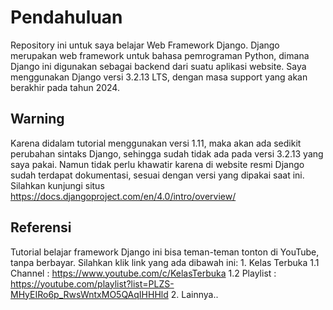 # Pendahuluan

Repository ini untuk saya belajar Web Framework Django. Django merupakan web framework untuk bahasa pemrograman Python, dimana Django ini digunakan sebagai backend dari suatu aplikasi website. Saya menggunakan Django versi 3.2.13 LTS, dengan masa support yang akan berakhir pada tahun 2024.

## Warning

Karena didalam tutorial menggunakan versi 1.11, maka akan ada sedikit perubahan sintaks Django, sehingga sudah tidak ada pada versi 3.2.13 yang saya pakai. Namun tidak perlu khawatir karena di website resmi Django sudah terdapat dokumentasi, sesuai dengan versi yang dipakai saat ini. Silahkan kunjungi situs <https://docs.djangoproject.com/en/4.0/intro/overview/>

## Referensi

Tutorial belajar framework Django ini bisa teman-teman tonton di YouTube, tanpa berbayar. Silahkan klik link yang ada dibawah ini:
    1. Kelas Terbuka
        1.1 Channel : <https://www.youtube.com/c/KelasTerbuka>
        1.2 Playlist : <https://youtube.com/playlist?list=PLZS-MHyEIRo6p_RwsWntxMO5QAqIHHHld>
    2. Lainnya..
